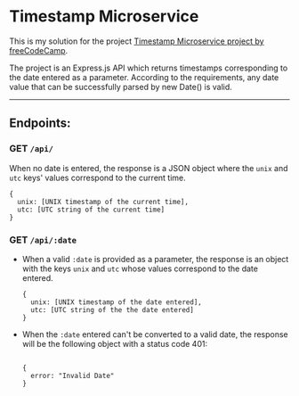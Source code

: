 
# Timestamp Microservice

This is my solution for the project [Timestamp Microservice project by freeCodeCamp](https://www.freecodecamp.org/learn/apis-and-microservices/apis-and-microservices-projects/timestamp-microservice).

The project is an Express.js API which returns timestamps corresponding to the date entered as a parameter. According to the requirements, any date value that can be successfully parsed by new Date() is valid.

___

## Endpoints:

### GET ``/api/``

When no date is entered, the response is a JSON object where the ``unix`` and ``utc`` keys' values correspond to the current time.

```
{
  unix: [UNIX timestamp of the current time],
  utc: [UTC string of the current time]
}

```

### GET ``/api/:date``

- When a valid `:date` is provided as a parameter, the response is an object with the keys ``unix`` and ``utc`` whose values correspond to the date entered.

  ```
  {
    unix: [UNIX timestamp of the date entered],
    utc: [UTC string of the the date entered]
  }

  ```

- When the ``:date`` entered can't be converted to a valid date, the response will be the following object with a status code 401:

  ```

  {
    error: "Invalid Date"
  }

  ```